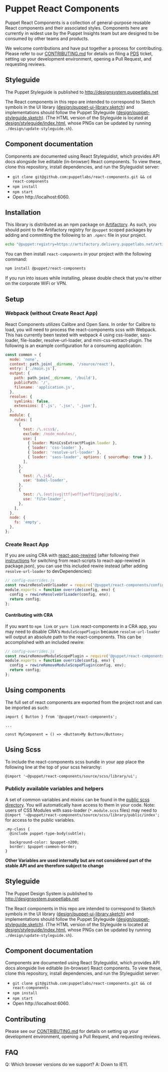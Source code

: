# Puppet React Components

Puppet React Components is a collection of general-purpose reusable React
components and their associated styles. Components here are currently in
widest use by the Puppet Insights team but are designed to be consumed by other
teams and products.

We welcome contributions and have put together a process for contributing.
Please refer to our [CONTRIBUTING.md](CONTRIBUTING.md) for details on filing a
[PDS](https://tickets.puppetlabs.com/browse/PDS) ticket, setting up your
development environment, opening a Pull Request, and requesting reviews.

## Styleguide

The Puppet Styleguide is published to http://designsystem.puppetlabs.net

The React components in this repo are intended to correspond to Sketch symbols in the UI library ([design/puppet-ui-library.sketch](design/puppet-ui-library.sketch)) and implementations should follow the Puppet Styleguide ([design/puppet-styleguide.sketch](design/puppet-styleguide.sketch)). (The HTML version of the Styleguide is located at [design/styleguide/index.html](design/styleguide/index.html), whose PNGs can be updated by running `./design/update-styleguide.sh`).

## Component documentation

Components are documented using React Styleguidist, which provides API docs alongside live editable (in-browser) React components. To view these, clone this repository, install dependencies, and run the Styleguidist server:

- `git clone git@github.com:puppetlabs/react-components.git && cd react-components`
- `npm install`
- `npm start`
- Open http://localhost:6060.

## Installation

This library is distributed as an npm package on [Artifactory](https://confluence.puppetlabs.com/display/SRE/Artifactory+Basics). As such, you should point to the Artifactory registry for `@puppet` scoped packages by adding and committing the following to an `.npmrc` file in your project.

```sh
echo "@puppet:registry=https://artifactory.delivery.puppetlabs.net/artifactory/api/npm/npm__local/" >> .npmrc
```

You can then install `react-components` in your project with the following command:

```sh
npm install @puppet/react-components
```

If you run into issues while installing, please double check that you're either
on the corporate WiFi or VPN.

## Setup

### Webpack (without Create React App)

React Components utilizes Calibre and Open Sans. In order for Calibre to load, you will need to process the react-components scss with Webpack. This has currently been tested with webpack 4 using css-loader, sass-loader, file-loader, resolve-url-loader, and mini-css-extract-plugin. The following is an example configuration for a consuming application:

```javascript
const common = {
  mode: 'none',
  context: path.join(__dirname, '/source/react'),
  entry: ['./main.js'],
  output: {
    path: path.join(__dirname, '/build'),
    publicPath: '/',
    filename: 'application.js',
  },
  resolve: {
    symlinks: false,
    extensions: ['.js', '.jsx', '.json'],
  },
  module: {
    rules: [
      {
        test: /\.scss$/,
        exclude: /node_modules/,
        use: [
          { loader: MiniCssExtractPlugin.loader },
          { loader: 'css-loader' },
          { loader: 'resolve-url-loader' },
          { loader: 'sass-loader', options: { sourceMap: true } },
        ],
      },
      {
        test: /\.js$/,
        use: 'babel-loader',
      },
      {
        test: /\.(eot|svg|ttf|woff|woff2|png|jpg)$/,
        use: 'file-loader',
      },
    ],
  },
  node: {
    fs: 'empty',
  },
};
```

### Create React App

If you are using CRA with [react-app-rewired](https://github.com/timarney/react-app-rewired) (after following their [instructions](https://github.com/timarney/react-app-rewired/blob/master/README.md#how-to-rewire-your-create-react-app-project) for switching from react-scripts to react-app-rewired in package.json), you can use this included rewire instead (after adding `resolve-url-loader` to devDependencies):

```js
// config-overrides.js
const rewireResolveUrlLoader = require('@puppet/react-components/config/rewire-resolve-url-loader.js');
module.exports = function override(config, env) {
  config = rewireResolveUrlLoader(config, env);
  return config;
};
```

#### Contributing with CRA

If you want to `npm link` or `yarn link` react-components in a CRA app, you may need to disable CRA's `ModuleScopePlugin` because `resolve-url-loader` will output an absolute path to the react-components. This can be accomplished with an included rewire:

```js
// config-overrides.js
const rewireRemoveModuleScopePlugin = require('@puppet/react-components/config/rewire-remove-module-scope-plugin.js');
module.exports = function override(config, env) {
  config = rewireRemoveModuleScopePlugin(config, env);
  return config;
};
```

## Using components

The full set of react components are exported from the project root and can be imported as such:

```
import { Button } from '@puppet/react-components';

...

const MyComponent = () => <Button>My Button</Button>;
```

## Using Scss

To include the react-components scss bundle in your app place the following line at the top of your scss heirarchy:

```
@import '~@puppet/react-components/source/scss/library/ui';
```

### Publicly available variables and helpers

A set of common variables and mixins can be found in the [public scss directory](source/scss/library/public). You will automatically have access to them in your code. Note: users of CSS Modules with sass-loader (`*.module.scss` files) may need to `@import '~@puppet/react-components/source/scss/library/public/index';` for access to the public variables.

```
.my-class {
  @include puppet-type-body(subtle);

  background-color: $puppet-n200;
  border: $puppet-common-border;
}
```

**Other Variables are used internally but are not considered part of the stable API and are therefore subject to change**


## Styleguide

The Puppet Design System is published to http://designsystem.puppetlabs.net

The React components in this repo are intended to correspond to Sketch symbols in the UI library ([design/puppet-ui-library.sketch](design/puppet-ui-library.sketch)) and implementations should follow the Puppet Styleguide ([design/puppet-styleguide.sketch](design/puppet-styleguide.sketch)). (The HTML version of the Styleguide is located at [design/styleguide/index.html](design/styleguide/index.html), whose PNGs can be updated by running `./design/update-styleguide.sh`).

## Component documentation

Components are documented using React Styleguidist, which provides API docs alongside live editable (in-browser) React components. To view these, clone this repository, install dependencies, and run the Styleguidist server:

- `git clone git@github.com:puppetlabs/react-components.git && cd react-components`
- `npm install`
- `npm start`
- Open http://localhost:6060.

## Contributing

Please see our [CONTRIBUTING.md](CONTRIBUTING.md) for details on
setting up your development environment, opening a Pull Request, and requesting
reviews.

## FAQ

Q: Which browser versions do we support?
A: Down to IE11.
